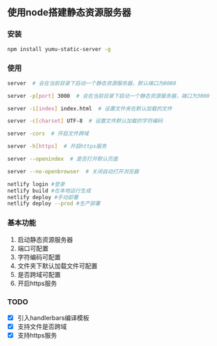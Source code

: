 ## 使用node搭建静态资源服务器

### 安装

```bash
npm install yumu-static-server -g
```

### 使用

```bash
server  # 会在当前目录下启动一个静态资源服务器，默认端口为8080

server -p[port] 3000  # 会在当前目录下启动一个静态资源服务器，端口为3000

server -i[index] index.html  # 设置文件夹在默认加载的文件

server -c[charset] UTF-8  # 设置文件默认加载的字符编码

server -cors  # 开启文件跨域

server -h[https]  # 开启https服务

server --openindex  # 是否打开默认页面

server --no-openbrowser  # 关闭自动打开浏览器

netlify login #登录
netlify build #在本地运行生成
netlify deploy #手动部署
netlify deploy --prod #生产部署

```

### 基本功能

1. 启动静态资源服务器
2. 端口可配置
3. 字符编码可配置
4. 文件夹下默认加载文件可配置
5. 是否跨域可配置
6. 开启https服务

### TODO

- [x] 引入handlerbars编译模板
- [x] 支持文件是否跨域
- [x] 支持https服务
